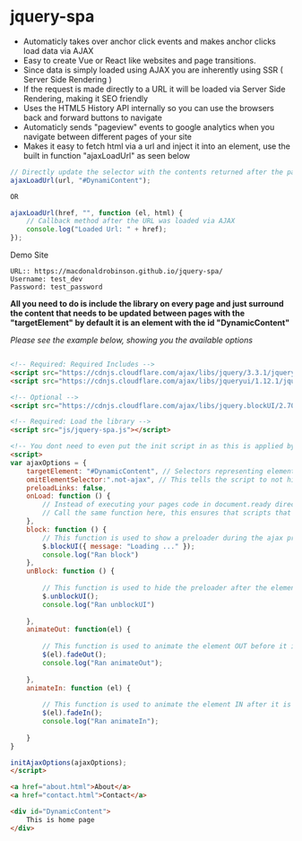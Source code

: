 # jquery-spa
- Automaticly takes over anchor click events and makes anchor clicks load data via AJAX
- Easy to create Vue or React like websites and page transitions.
- Since data is simply loaded using AJAX you are inherently using SSR ( Server Side Rendering )
- If the request is made directly to a URL it will be loaded via Server Side Rendering, making it SEO friendly
- Uses the HTML5 History API internally so you can use the browsers back and forward buttons to navigate
- Automaticly sends "pageview" events to google analytics when you navigate between different pages of your site
- Makes it easy to fetch html via a url and inject it into an element, use the built in function "ajaxLoadUrl" as seen below
```javascript
// Directly update the selector with the contents returned after the page is loaded via AJAX
ajaxLoadUrl(url, "#DynamiContent"); 

OR

ajaxLoadUrl(href, "", function (el, html) { 
	// Callback method after the URL was loaded via AJAX
	console.log("Loaded Url: " + href);
});
```

Demo Site

    URL:: https://macdonaldrobinson.github.io/jquery-spa/
    Username: test_dev
    Password: test_password

**All you need to do is include the library on every page and just surround the content that needs to be updated between pages with the "targetElement" by default it is an element with the id "DynamicContent"**

*Please see the example below, showing you the available options*

```html

<!-- Required: Required Includes -->
<script src="https://cdnjs.cloudflare.com/ajax/libs/jquery/3.3.1/jquery.min.js"></script>
<script src="https://cdnjs.cloudflare.com/ajax/libs/jqueryui/1.12.1/jquery-ui.min.js"></script>

<!-- Optional -->
<script src="https://cdnjs.cloudflare.com/ajax/libs/jquery.blockUI/2.70/jquery.blockUI.min.js"></script>

<!-- Required: Load the library -->
<script src="js/jquery-spa.js"></script>

<!-- You dont need to even put the init script in as this is applied by default on load -->
<script>
var ajaxOptions = {
	targetElement: "#DynamicContent", // Selectors representing elements that need to be replaced with updated content after ajax loads the data
	omitElementSelector:".not-ajax", // This tells the script to not hijack click events on elements that match this selector
	preloadLinks: false,
	onLoad: function () { 
		// Instead of executing your pages code in document.ready directly, create an init function and then call it from document.ready
		// Call the same function here, this ensures that scripts that execute in document.ready are re-executed
	},
	block: function () {		
		// This function is used to show a preloader during the ajax process and before the elements are replaced with updated content
		$.blockUI({ message: "Loading ..." });
		console.log("Ran block")
	},
	unBlock: function () {
	
		// This function is used to hide the preloader after the element is replaced with new content
		$.unblockUI();
		console.log("Ran unblockUI")
	
	},      
	animateOut: function(el) {
	
		// This function is used to animate the element OUT before it is replaced with new content
		$(el).fadeOut();
		console.log("Ran animateOut");
	
	},
	animateIn: function (el) {
	
		// This function is used to animate the element IN after it is replaced with new content
		$(el).fadeIn();
		console.log("Ran animateIn");
	
	}
}

initAjaxOptions(ajaxOptions);
</script>

<a href="about.html">About</a>
<a href="contact.html">Contact</a>

<div id="DynamicContent">
	This is home page
</div>

```
